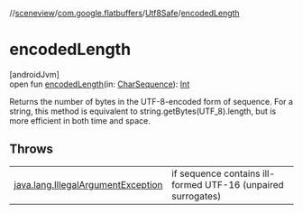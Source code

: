 //[sceneview](../../../index.md)/[com.google.flatbuffers](../index.md)/[Utf8Safe](index.md)/[encodedLength](encoded-length.md)

# encodedLength

[androidJvm]\
open fun [encodedLength](encoded-length.md)(in: [CharSequence](https://developer.android.com/reference/kotlin/java/lang/CharSequence.html)): [Int](https://kotlinlang.org/api/latest/jvm/stdlib/kotlin/-int/index.html)

Returns the number of bytes in the UTF-8-encoded form of sequence. For a string, this method is equivalent to string.getBytes(UTF_8).length, but is more efficient in both time and space.

## Throws

| | |
|---|---|
| [java.lang.IllegalArgumentException](https://developer.android.com/reference/kotlin/java/lang/IllegalArgumentException.html) | if sequence contains ill-formed UTF-16 (unpaired surrogates) |
